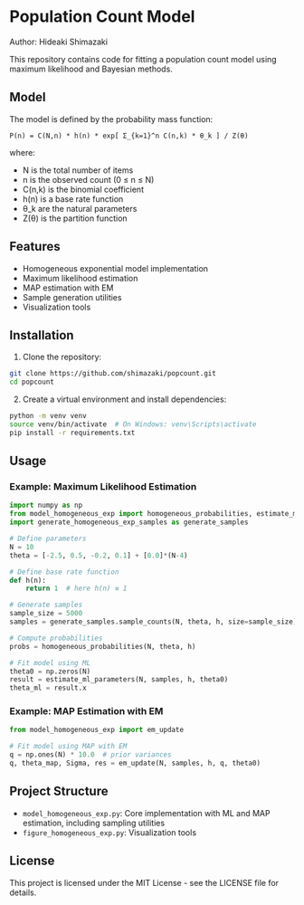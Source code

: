 # Population Count Model

Author: Hideaki Shimazaki

This repository contains code for fitting a population count model using maximum likelihood and Bayesian methods.

## Model

The model is defined by the probability mass function:

    P(n) = C(N,n) * h(n) * exp[ Σ_{k=1}^n C(n,k) * θ_k ] / Z(θ)

where:
- N is the total number of items
- n is the observed count (0 ≤ n ≤ N)
- C(n,k) is the binomial coefficient
- h(n) is a base rate function
- θ_k are the natural parameters
- Z(θ) is the partition function

## Features

- Homogeneous exponential model implementation
- Maximum likelihood estimation
- MAP estimation with EM
- Sample generation utilities
- Visualization tools

## Installation

1. Clone the repository:
```bash
git clone https://github.com/shimazaki/popcount.git
cd popcount
```

2. Create a virtual environment and install dependencies:
```bash
python -m venv venv
source venv/bin/activate  # On Windows: venv\Scripts\activate
pip install -r requirements.txt
```

## Usage

### Example: Maximum Likelihood Estimation

```python
import numpy as np
from model_homogeneous_exp import homogeneous_probabilities, estimate_ml_parameters
import generate_homogeneous_exp_samples as generate_samples

# Define parameters
N = 10
theta = [-2.5, 0.5, -0.2, 0.1] + [0.0]*(N-4)

# Define base rate function
def h(n):
    return 1  # here h(n) ≡ 1

# Generate samples
sample_size = 5000
samples = generate_samples.sample_counts(N, theta, h, size=sample_size)

# Compute probabilities
probs = homogeneous_probabilities(N, theta, h)

# Fit model using ML
theta0 = np.zeros(N)
result = estimate_ml_parameters(N, samples, h, theta0)
theta_ml = result.x
```

### Example: MAP Estimation with EM

```python
from model_homogeneous_exp import em_update

# Fit model using MAP with EM
q = np.ones(N) * 10.0  # prior variances
q, theta_map, Sigma, res = em_update(N, samples, h, q, theta0)
```

## Project Structure

- `model_homogeneous_exp.py`: Core implementation with ML and MAP estimation, including sampling utilities
- `figure_homogeneous_exp.py`: Visualization tools

## License

This project is licensed under the MIT License - see the LICENSE file for details. 